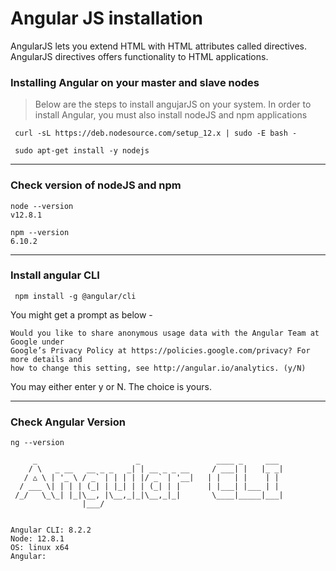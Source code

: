 # Angular JS installation 

AngularJS lets you extend HTML with HTML attributes called directives. AngularJS directives offers functionality to HTML applications. 

### Installing Angular on your master and slave nodes

> Below are the steps to install angujarJS on your system. In order to install Angular, you must also install nodeJS and npm applications 

` curl -sL https://deb.nodesource.com/setup_12.x | sudo -E bash -` 

` sudo apt-get install -y nodejs` 

***

### Check version of nodeJS and npm

```
node --version
v12.8.1

npm --version
6.10.2
```

***

### Install angular CLI 

` npm install -g @angular/cli` 

You might get a prompt as below - 

~~~
Would you like to share anonymous usage data with the Angular Team at Google under
Google’s Privacy Policy at https://policies.google.com/privacy? For more details and
how to change this setting, see http://angular.io/analytics. (y/N)
~~~

You may either enter y or N. The choice is yours. 


***

### Check Angular Version

~~~
ng --version

     _                      _                 ____ _     ___
    / \   _ __   __ _ _   _| | __ _ _ __     / ___| |   |_ _|
   / △ \ | '_ \ / _` | | | | |/ _` | '__|   | |   | |    | |
  / ___ \| | | | (_| | |_| | | (_| | |      | |___| |___ | |
 /_/   \_\_| |_|\__, |\__,_|_|\__,_|_|       \____|_____|___|
                |___/
    

Angular CLI: 8.2.2
Node: 12.8.1
OS: linux x64
Angular: 
~~~
